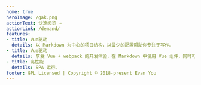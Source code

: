 ```yaml
---
home: true
heroImage: /gak.png
actionText: 快速阅览 →
actionLink: /demand/
features:
- title: Vue驱动
  details: 以 Markdown 为中心的项目结构，以最少的配置帮助你专注于写作。
- title: Vue驱动
  details: 享受 Vue + webpack 的开发体验，在 Markdown 中使用 Vue 组件，同时可以使用 Vue 来开发自定义主题。
- title: 高性能
  details: SPA 运行。
footer: GPL Licensed | Copyright © 2018-present Evan You
---
```

